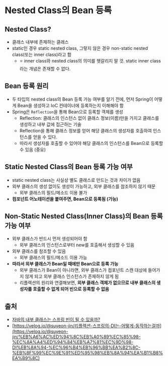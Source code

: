 # Nested Class의 Bean 등록

## Nested Class?

* 클래스 내부에 존재하는 클래스
* static인 경우 static nested class, 그렇지 않은 경우 non-static nested class(또는 inner class)라고 함
  * ⭐ inner class와 nested class의 의미를 헷갈리지 말 것. static inner class라는 개념은 존재할 수 없다.

## Bean 등록 원리

* 두 타입의 nested class의 Bean 등록 가능 여부를 알기 전에, 먼저 Spring이 어떻게 Bean을 생성하고 IoC 컨테이너에 등록하는지 이해해야 함
* Spring은 `Reflection`을 통해 Bean으로 등록할 객체를 생성
  * Reflection: 클래스의 인스턴스 없이 클래스 정보(이름)만을 가지고 클래스를 생성하고 내부 값에 접근하는 기술
  * Reflection을 통해 클래스 정보를 얻어 해당 클래스의 생성자를 호출하여 인스턴스를 얻을 수 있다.
  * 따라서 생성자를 호출할 수 있어야 해당 클래스의 인스턴스를 Bean으로 등록할 수 있음 (중요)

## Static Nested Class의 Bean 등록 가능 여부

* static nested class는 사실상 별도 클래스로 만드는 것과 차이가 없음
* 외부 클래스의 생성 없이도 생성이 가능하고, 외부 클래스를 참조하지 않기 때문
  * 외부 클래스의 필드/메소드 이용 불가
* **컴포넌트 어노테이션을 붙여주면, Bean으로 등록됨 (가능)**

## Non-Static Nested Class(Inner Class)의 Bean 등록 가능 여부

* 외부 클래스가 반드시 먼저 생성되어야 함
  * 외부 클래스의 인스턴스로부터 new를 호출해서 생성할 수 있음
* 외부 클래스를 참조할 수 있음
  * 외부 클래스의 필드/메소드 이용 가능
* **따라서 외부 클래스가 Bean일 때에만 Bean으로 등록 가능**
  * 외부 클래스가 Bean이 아니라면, 외부 클래스가 컴포넌트 스캔 대상에 들어가지 않게 되고 외부 클래스 인스턴스가 존재하지 않게 됨
  * 리플렉션의 원리와 연결해보면, **외부 클래스 객체가 없으므로 내부 클래스의 생성자를 호출할 수 없게 되어 빈으로 등록할 수 없음**

## 출처

* [자바의 내부 클래스는 스프링 빈이 될 수 있을까?](https://www.youtube.com/watch?v=2G41JMLh05U)
* [https://velog.io/@suyeon-jin/리플렉션-스프링의-DI는-어떻게-동작하는걸까](https://velog.io/@suyeon-jin/%EB%A6%AC%ED%94%8C%EB%A0%89%EC%85%98-%EC%8A%A4%ED%94%84%EB%A7%81%EC%9D%98-DI%EB%8A%94-%EC%96%B4%EB%96%BB%EA%B2%8C-%EB%8F%99%EC%9E%91%ED%95%98%EB%8A%94%EA%B1%B8%EA%B9%8C)
